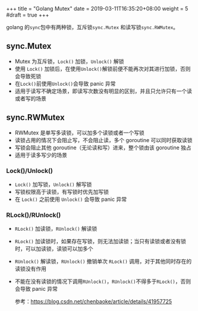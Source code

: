 +++
title = "Golang Mutex"
date =  2019-03-11T16:35:20+08:00
weight = 5
#draft = true
+++

golang 的`sync`包中有两种锁，互斥锁`sync.Mutex` 和读写锁`sync.RWMutex`。    

## sync.Mutex
- Mutex 为互斥锁，`Lock()` 加锁，`Unlock()` 解锁    
- 使用 `Lock()` 加锁后，在使用`Unlock()`解锁前便不能再次对其进行加锁，否则会导致死锁    
- 在`Lock()`前使用`Unlock()`会导致 panic 异常    
- 适用于读写不确定场景，即读写次数没有明显的区别，并且只允许只有一个读或者写的场景    

## sync.RWMutex
- RWMutex 是单写多读锁，可以加多个读锁或者一个写锁    
- 读锁占用的情况下会阻止写，不会阻止读，多个 goroutine 可以同时获取读锁     
- 写锁会阻止其他 goroutine（无论读和写）进来，整个锁由该 goroutine 独占    
- 适用于读多写少的场景     

### Lock()/Unlock() 
- `Lock()` 加写锁，`Unlock()` 解写锁     
- 写锁权限高于读锁，有写锁时优先加写锁      
- 在 `Lock()` 之前使用 `Unlock()` 会导致 panic 异常    

### RLock()/RUnlock()
- `RLock()` 加读锁，`RUnlock()` 解读锁    
- `RLock()` 加读锁时，如果存在写锁，则无法加读锁；当只有读锁或者没有锁时，可以加读锁，读锁可以加多个    
- `RUnlock()` 解读锁，`RUnlock()` 撤销单次 `RLock()` 调用，对于其他同时存在的读锁没有作用    
- 不能在没有读锁的情况下调用`RUnlock()`，`RUnlock()`不得多于`RLock()`，否则会导致 panic 异常    


	参考：https://blog.csdn.net/chenbaoke/article/details/41957725